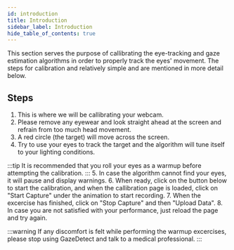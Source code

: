```yaml
---
id: introduction
title: Introduction
sidebar_label: Introduction
hide_table_of_contents: true
---
```


This section serves the purpose of callibrating the eye-tracking and gaze estimation algorithms in order to properly track the eyes' movement. 
The steps for calibration and relatively simple and are mentioned in more detail below.

## Steps

1. This is where we will be callibrating your webcam.
2. Please remove any eyewear and look straight ahead at the screen and refrain from too much head movement.
3. A red circle (the target) will move across the screen.
4. Try to use your eyes to track the target and the algorithm will tune itself to your lighting conditions.

:::tip
It is recommended that you roll your eyes as a warmup before attempting the calibration.
:::
5. In case the algorithm cannot find your eyes, it will pause and display warnings.
6. When ready, click on the button below to start the calibration, and when the callibration page is loaded, click on "Start Capture" under the animation to start recording.
7. When the excercise has finished, click on "Stop Capture" and then "Upload Data".
8. In case you are not satisfied with your performance, just reload the page and try again.

:::warning
If any discomfort is felt while performing the warmup excercises, please stop using GazeDetect and talk to a medical professional.
:::
